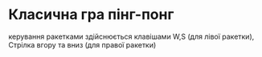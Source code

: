 # Класична гра пінг-понг
керування ракетками здійснюється клавішами W,S (для лівої ракетки), Стрілка вгору та вниз (для правої ракетки)
